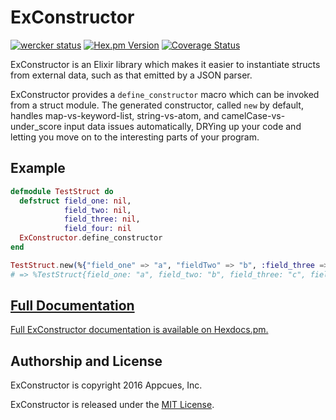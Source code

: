 # ExConstructor

[![wercker status](https://app.wercker.com/status/f2dbf92012667da4ac8511f619da4429/s/master "wercker status")](https://app.wercker.com/project/bykey/f2dbf92012667da4ac8511f619da4429)
[![Hex.pm Version](http://img.shields.io/hexpm/v/exconstructor.svg?style=flat)](https://hex.pm/packages/exconstructor)
[![Coverage Status](https://coveralls.io/repos/github/appcues/exconstructor/badge.svg?branch=master)](https://coveralls.io/github/appcues/exconstructor?branch=master)

ExConstructor is an Elixir library which makes it easier to instantiate
structs from external data, such as that emitted by a JSON parser.

ExConstructor provides a `define_constructor` macro which can be invoked
from a struct module.  The generated constructor, called `new` by default,
handles map-vs-keyword-list, string-vs-atom, and camelCase-vs-under_score
input data issues automatically, DRYing up your code and letting you
move on to the interesting parts of your program.

## Example

```elixir
defmodule TestStruct do
  defstruct field_one: nil,
            field_two: nil,
            field_three: nil,
            field_four: nil
  ExConstructor.define_constructor
end

TestStruct.new(%{"field_one" => "a", "fieldTwo" => "b", :field_three => "c", :fieldFour => "d"})
# => %TestStruct{field_one: "a", field_two: "b", field_three: "c", field_four: "d"}
```

## [Full Documentation](http://hexdocs.pm/exconstructor/ExConstructor.html)

[Full ExConstructor documentation is available on
Hexdocs.pm.](http://hexdocs.pm/exconstructor/ExConstructor.html)


## Authorship and License

ExConstructor is copyright 2016 Appcues, Inc.

ExConstructor is released under the
[MIT License](https://github.com/appcues/exconstructor/blob/master/LICENSE.txt).

